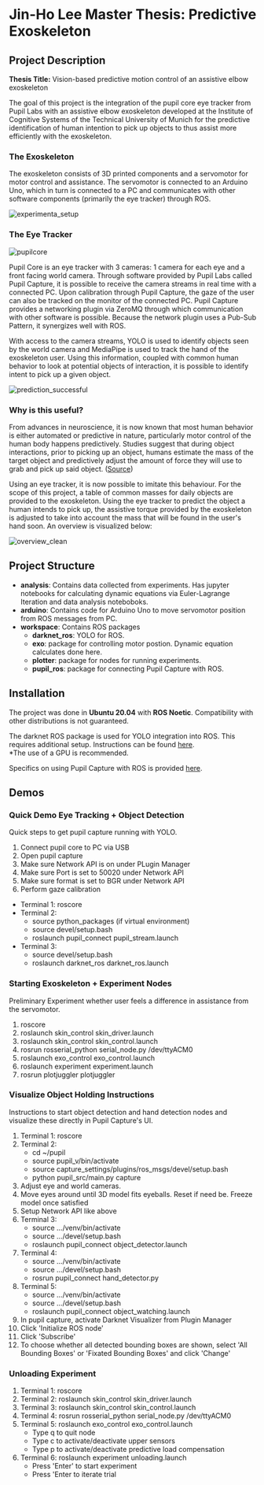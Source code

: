 # Jin-Ho Lee Master Thesis: Predictive Exoskeleton

## Project Description
**Thesis Title:** Vision-based predictive motion control of an assistive elbow exoskeleton

The goal of this project is the integration of the pupil core eye tracker from Pupil Labs with an assistive elbow exoskeleton developed at the Institute of Cognitive Systems of the Technical University of Munich for the predictive identification of human intention to pick up objects to thus assist more efficiently with the exoskeleton.

### The Exoskeleton
The exoskeleton consists of 3D printed components and a servomotor for motor control and assistance. The servomotor is connected to an Arduino Uno, which in turn is connected to a PC and communicates with other software components (primarily the eye tracker) through ROS. 

 ![experimenta_setup](https://github.com/Cyberjin7/master_thesis/assets/40031638/4cc2867e-856d-40fc-ae04-6c02abbbce81)

### The Eye Tracker

![pupilcore](https://github.com/Cyberjin7/master_thesis/assets/40031638/19e6381d-cbbd-4c52-b550-c99700c81f88)

Pupil Core is an eye tracker with 3 cameras: 1 camera for each eye and a front facing world camera. Through software provided by Pupil Labs called Pupil Capture, it is possible to receive the camera streams in real time with a connected PC. Upon calibration through Pupil Capture, the gaze of the user can also be tracked on the monitor of the connected PC. Pupil Capture provides a networking plugin via ZeroMQ through which communication with other software is possible. Because the network plugin uses a Pub-Sub Pattern, it synergizes well with ROS. 

With access to the camera streams, YOLO is used to identify objects seen by the world camera and MediaPipe is used to track the hand of the exoskeleton user. Using this information, coupled with common human behavior to look at potential objects of interaction, it is possible to identify intent to pick up a given object. 

![prediction_successful](https://github.com/Cyberjin7/master_thesis/assets/40031638/b03a344c-7a7c-4729-8379-573bfb02b0ea)


### Why is this useful?
From advances in neuroscience, it is now known that most human behavior is either automated or predictive in nature, particularly motor control of the human body happens predictively. Studies suggest that during object interactions, prior to picking up an object, humans estimate the mass of the target object and predictively adjust the amount of force they will use to grab and pick up said object. ([Source](https://doi.org/10.1016/j.conb.2006.10.005))

Using an eye tracker, it is now possible to imitate this behaviour. For the scope of this project, a table of common masses for daily objects are provided to the exoskeleton. Using the eye tracker to predict the object a human intends to pick up, the assistive torque provided by the exoskeleton is adjusted to take into account the mass that will be found in the user's hand soon. An overview is visualized below:

![overview_clean](https://github.com/Cyberjin7/master_thesis/assets/40031638/d32a3650-1b4f-453f-946d-24f9ad5d274f)


## Project Structure

- **analysis**: Contains data collected from experiments. Has jupyter notebooks for calculating dynamic equations via Euler-Lagrange Iteration and data analysis noteboboks.
- **arduino**: Contains code for Arduino Uno to move servomotor position from ROS messages from PC. 
- **workspace**: Contains ROS packages
    - **darknet_ros**: YOLO for ROS.
    - **exo**: package for controlling motor postion. Dynamic equation calculates done here.
    - **plotter**: package for nodes for running experiments.
    - **pupil_ros**: package for connecting Pupil Capture with ROS. 

## Installation

The project was done in **Ubuntu 20.04** with **ROS Noetic**. Compatibility with other distributions is not guaranteed. 

The darknet ROS package is used for YOLO integration into ROS. This requires additional setup. Instructions can be found [here](https://github.com/leggedrobotics/darknet_ros).  
*The use of a GPU is recommended.

Specifics on using Pupil Capture with ROS is provided [here](https://github.com/Cyberjin7/pupil_ros).

## Demos

### Quick Demo Eye Tracking + Object Detection
Quick steps to get pupil capture running with YOLO.
1. Connect pupil core to PC via USB
2. Open pupil capture
3. Make sure Network API is on under PLugin Manager
4. Make sure Port is set to 50020 under Network API
5. Make sure format is set to BGR under Network API
6. Perform gaze calibration

- Terminal 1: roscore
- Terminal 2:
    - source python_packages (if virtual environment)
    - source devel/setup.bash
    - roslaunch pupil_connect pupil_stream.launch
- Terminal 3:
    - source devel/setup.bash
    - roslaunch darknet_ros darknet_ros.launch


### Starting Exoskeleton + Experiment Nodes
Preliminary Experiment whether user feels a difference in assistance from the servomotor.
1. roscore
2. roslaunch skin_control skin_driver.launch
3. roslaunch skin_control skin_control.launch
4. rosrun rosserial_python serial_node.py /dev/ttyACM0
5. roslaunch exo_control exo_control.launch
6. roslaunch experiment experiment.launch
7. rosrun plotjuggler plotjuggler


### Visualize Object Holding Instructions
Instructions to start object detection and hand detection nodes and visualize these directly in Pupil Capture's UI. 
1. Terminal 1: roscore
2. Terminal 2:
    - cd ~/pupil
    - source pupil_v/bin/activate
    - source capture_settings/plugins/ros_msgs/devel/setup.bash
    - python pupil_src/main.py capture
3. Adjust eye and world cameras.
4. Move eyes around until 3D model fits eyeballs. Reset if need be. Freeze model once satisfied
5. Setup Network API like above
6. Terminal 3:
    - source .../venv/bin/activate
    - source .../devel/setup.bash
    - roslaunch pupil_connect object_detector.launch
7. Terminal 4:
    - source .../venv/bin/activate
    - source .../devel/setup.bash
    - rosrun pupil_connect hand_detector.py
8. Terminal 5:
    - source .../venv/bin/activate
    - source .../devel/setup.bash
    - roslaunch pupil_connect object_watching.launch
9. In pupil capture, activate Darknet Visualizer from Plugin Manager
10. Click 'Initialize ROS node'
11. Click 'Subscribe'
12. To choose whether all detected bounding boxes are shown, select 'All Bounding Boxes' or 'Fixated Bounding Boxes' and click 'Change'


### Unloading Experiment

1. Terminal 1: roscore
2. Terminal 2: roslaunch skin_control skin_driver.launch
3. Terminal 3: roslaunch skin_control skin_control.launch
4. Terminal 4: rosrun rosserial_python serial_node.py /dev/ttyACM0
5. Terminal 5: roslaunch exo_control exo_control.launch
    - Type q to quit node
    - Type c to activate/deactivate upper sensors
    - Type p to activate/deactivate predictive load compensation
6. Terminal 6: roslaunch experiment unloading.launch
    - Press 'Enter' to start experiment
    - Press 'Enter to iterate trial
